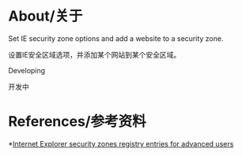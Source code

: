 # About/关于

Set IE security zone options and add a website to a security zone.

设置IE安全区域选项，并添加某个网站到某个安全区域。

Developing

开发中

# References/参考资料

*[Internet Explorer security zones registry entries for advanced users](https://support.microsoft.com/en-us/help/182569/internet-explorer-security-zones-registry-entries-for-advanced-users)
